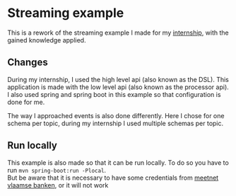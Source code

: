 # Streaming example

This is a rework of the streaming example I made for my [internship](https://github.com/JoranVanBelle/Stageopdracht), with the gained knowledge applied.

## Changes

During my internship, I used the high level api (also known as the DSL). This application is made with the low level api (also known as the processor api).
I also used spring and spring boot in this example so that configuration is done for me.

The way I approached events is also done differently. Here I chose for one schema per topic, during my internship I used multiple schemas per topic.

## Run locally

This example is also made so that it can be run locally. To do so you have to run `mvn spring-boot:run -Plocal`.<br/>
But be aware that it is necessary to have some credentials from [meetnet vlaamse banken](https://api.meetnetvlaamsebanken.be), or it will not work